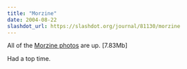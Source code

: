 ```yaml
---
title: "Morzine"
date: 2004-08-22
slashdot_url: https://slashdot.org/journal/81130/morzine
---
```


<p>All of the <a href="http://www.t.abell.dsl.pipex.com/photos/morzine_aug04/">Morzine   photos</a> are up. [7.83Mb]</p>
<p>Had a top time.</p>

